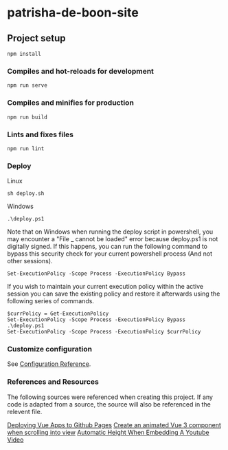 # patrisha-de-boon-site

## Project setup
```
npm install
```

### Compiles and hot-reloads for development
```
npm run serve
``` 

### Compiles and minifies for production
```
npm run build
```

### Lints and fixes files
```
npm run lint
```

### Deploy
Linux
```
sh deploy.sh
```

Windows
```
.\deploy.ps1
```

Note that on Windows when running the deploy script in powershell, you may encounter a "File _ cannot be loaded" error because deploy.ps1 is not digitally signed. If this happens, you can run the following command to bypass this security check for your current powershell process (And not other sessions).

```
Set-ExecutionPolicy -Scope Process -ExecutionPolicy Bypass
```

If you wish to maintain your current execution policy within the active session you can save the existing policy and restore it afterwards using the following series of commands.
```
$currPolicy = Get-ExecutionPolicy
Set-ExecutionPolicy -Scope Process -ExecutionPolicy Bypass
.\deploy.ps1
Set-ExecutionPolicy -Scope Process -ExecutionPolicy $currPolicy
```

### Customize configuration
See [Configuration Reference](https://cli.vuejs.org/config/).

### References and Resources

The following sources were referenced when creating this project. 
If any code is adapted from a source, the source will also be referenced in the relevent file.

[Deploying Vue Apps to Github Pages](https://medium.com/swlh/deploy-vue-app-to-github-pages-2ada48d7397e)
[Create an animated Vue 3 component when scrolling into view](https://michael-verschoof.medium.com/create-an-animated-vue-3-component-when-scrolling-into-view-f8e793e221c8)
[Automatic Height When Embedding A Youtube Video](https://stackoverflow.com/questions/35814653/automatic-height-when-embedding-a-youtube-video)